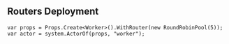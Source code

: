 ## Routers Deployment

    var props = Props.Create<Worker>().WithRouter(new RoundRobinPool(5));
    var actor = system.ActorOf(props, "worker");